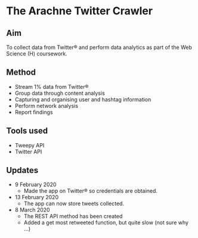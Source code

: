 # The Arachne Twitter Crawler
## Aim
To collect data from Twitter&reg; and perform data analytics as part of the Web Science (H) coursework.

## Method
* Stream 1% data from Twitter&reg;
* Group data through content analysis
* Capturing and organising user and hashtag information
* Perform network analysis
* Report findings

## Tools used
* Tweepy API
* Twitter API

## Updates

* 9 February 2020
    * Made the app on Twitter&reg; so credentials are obtained.
* 13 February 2020
    * The app can now store tweets collected.
* 8 March 2020
    * The REST API method has been created
    * Added a get most retweeted function, but quite slow (not sure why ...)


